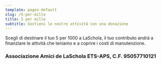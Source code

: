 ```yaml
---
template: pages-default
slug: /5-per-mille
title: 5 per mille
subtitle: Sostieni le nostre attività con una donazione
---
```


<Col narrow>

Scegli di destinare il tuo 5 per 1000 a LaSchola, il tuo contributo andrà a finanziare le attività che teniamo e a coprire i costi di manutenzione.

### Associazione Amici de LaSchola ETS-APS, C.F. 95057710121

</Col>
